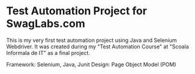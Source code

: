 # Test Automation Project for SwagLabs.com

This is my very first test automation project using Java and Selenium Webdriver. It was created during my "Test Automation Course" at "Scoala Informala de IT" as a final project.

Framework: Selenium, Java, Junit
Design: Page Object Model (POM)

